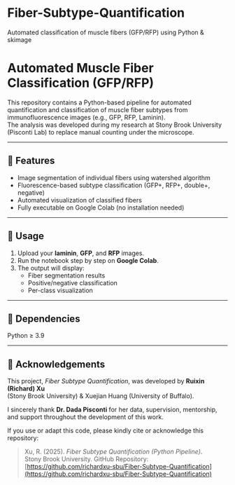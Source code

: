 # Fiber-Subtype-Quantification
Automated classification of muscle fibers (GFP/RFP) using Python &amp; skimage

# Automated Muscle Fiber Classification (GFP/RFP)

This repository contains a Python-based pipeline for automated quantification and classification of muscle fiber subtypes from immunofluorescence images (e.g., GFP, RFP, Laminin).  
The analysis was developed during my research at Stony Brook University (Pisconti Lab) to replace manual counting under the microscope.

---

## 🧠 Features
- Image segmentation of individual fibers using watershed algorithm  
- Fluorescence-based subtype classification (GFP+, RFP+, double+, negative)  
- Automated visualization of classified fibers  
- Fully executable on Google Colab (no installation needed)

---

## 🚀 Usage
1. Upload your **laminin**, **GFP**, and **RFP** images.
2. Run the notebook step by step on **Google Colab**.
3. The output will display:
   - Fiber segmentation results  
   - Positive/negative classification  
   - Per-class visualization

---

## 🧩 Dependencies
Python ≥ 3.9  

---

## 🧩 Acknowledgements

This project, *Fiber Subtype Quantification*, was developed by **Ruixin (Richard) Xu**  
(Stony Brook University) & Xuejian Huang (University of Buffalo).  

I sincerely thank **Dr. Dada Pisconti** for her data, supervision, mentorship, and 
support throughout the development of this work.

If you use or adapt this code, please kindly cite or acknowledge this repository:
> Xu, R. (2025). *Fiber Subtype Quantification (Python Pipeline)*.  
> Stony Brook University. GitHub Repository: [https://github.com/richardxu-sbu/Fiber-Subtype-Quantification](https://github.com/richardxu-sbu/Fiber-Subtype-Quantification)
